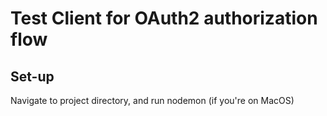 # Test Client for OAuth2 authorization flow



## Set-up
Navigate to project directory, and run nodemon (if you're on MacOS)




